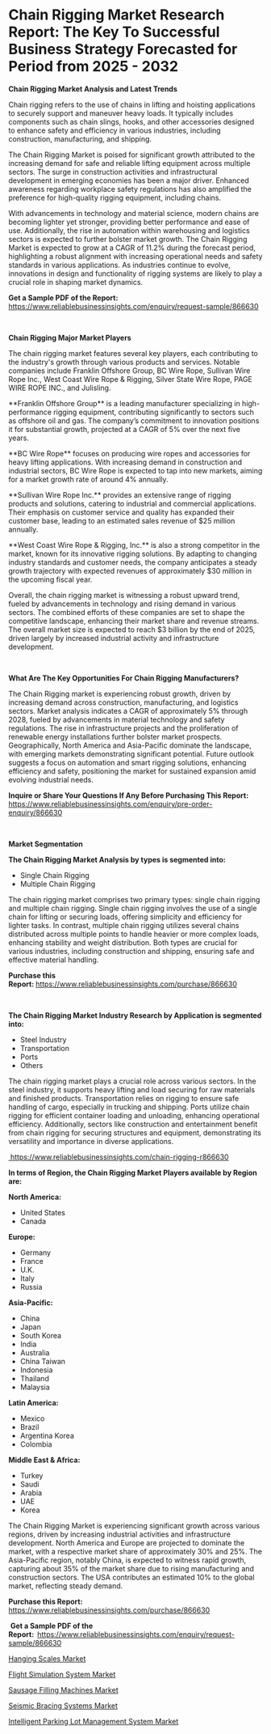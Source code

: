 <p><h1>Chain Rigging Market Research Report: The Key To Successful Business Strategy Forecasted for Period from 2025 - 2032</h1></p><p><strong>Chain Rigging Market Analysis and Latest Trends</strong></p>
<p><p>Chain rigging refers to the use of chains in lifting and hoisting applications to securely support and maneuver heavy loads. It typically includes components such as chain slings, hooks, and other accessories designed to enhance safety and efficiency in various industries, including construction, manufacturing, and shipping.</p><p>The Chain Rigging Market is poised for significant growth attributed to the increasing demand for safe and reliable lifting equipment across multiple sectors. The surge in construction activities and infrastructural development in emerging economies has been a major driver. Enhanced awareness regarding workplace safety regulations has also amplified the preference for high-quality rigging equipment, including chains.</p><p>With advancements in technology and material science, modern chains are becoming lighter yet stronger, providing better performance and ease of use. Additionally, the rise in automation within warehousing and logistics sectors is expected to further bolster market growth. The Chain Rigging Market is expected to grow at a CAGR of 11.2% during the forecast period, highlighting a robust alignment with increasing operational needs and safety standards in various applications. As industries continue to evolve, innovations in design and functionality of rigging systems are likely to play a crucial role in shaping market dynamics.</p></p>
<p><strong>Get a Sample PDF of the Report:&nbsp;</strong> <a href="https://www.reliablebusinessinsights.com/enquiry/request-sample/866630?utm_campaign=100&utm_medium=2&utm_source=Github&utm_content=ia&utm_term=19022025&utm_id=chain-rigging">https://www.reliablebusinessinsights.com/enquiry/request-sample/866630</a></p>
<p>&nbsp;</p>
<p><strong>Chain Rigging Major Market Players</strong></p>
<p><p>The chain rigging market features several key players, each contributing to the industry's growth through various products and services. Notable companies include Franklin Offshore Group, BC Wire Rope, Sullivan Wire Rope Inc., West Coast Wire Rope & Rigging, Silver State Wire Rope, PAGE WIRE ROPE INC., and Julisling.</p><p>**Franklin Offshore Group** is a leading manufacturer specializing in high-performance rigging equipment, contributing significantly to sectors such as offshore oil and gas. The company’s commitment to innovation positions it for substantial growth, projected at a CAGR of 5% over the next five years.</p><p>**BC Wire Rope** focuses on producing wire ropes and accessories for heavy lifting applications. With increasing demand in construction and industrial sectors, BC Wire Rope is expected to tap into new markets, aiming for a market growth rate of around 4% annually.</p><p>**Sullivan Wire Rope Inc.** provides an extensive range of rigging products and solutions, catering to industrial and commercial applications. Their emphasis on customer service and quality has expanded their customer base, leading to an estimated sales revenue of $25 million annually.</p><p>**West Coast Wire Rope & Rigging, Inc.** is also a strong competitor in the market, known for its innovative rigging solutions. By adapting to changing industry standards and customer needs, the company anticipates a steady growth trajectory with expected revenues of approximately $30 million in the upcoming fiscal year.</p><p>Overall, the chain rigging market is witnessing a robust upward trend, fueled by advancements in technology and rising demand in various sectors. The combined efforts of these companies are set to shape the competitive landscape, enhancing their market share and revenue streams. The overall market size is expected to reach $3 billion by the end of 2025, driven largely by increased industrial activity and infrastructure development.</p></p>
<p>&nbsp;</p>
<p><strong>What Are The Key Opportunities For Chain Rigging Manufacturers?</strong></p>
<p><p>The Chain Rigging market is experiencing robust growth, driven by increasing demand across construction, manufacturing, and logistics sectors. Market analysis indicates a CAGR of approximately 5% through 2028, fueled by advancements in material technology and safety regulations. The rise in infrastructure projects and the proliferation of renewable energy installations further bolster market prospects. Geographically, North America and Asia-Pacific dominate the landscape, with emerging markets demonstrating significant potential. Future outlook suggests a focus on automation and smart rigging solutions, enhancing efficiency and safety, positioning the market for sustained expansion amid evolving industrial needs.</p></p>
<p><strong>Inquire or Share Your Questions If Any Before Purchasing This Report:</strong> <a href="https://www.reliablebusinessinsights.com/enquiry/pre-order-enquiry/866630?utm_campaign=100&utm_medium=2&utm_source=Github&utm_content=ia&utm_term=19022025&utm_id=chain-rigging">https://www.reliablebusinessinsights.com/enquiry/pre-order-enquiry/866630</a></p>
<p>&nbsp;</p>
<p><strong>Market Segmentation</strong></p>
<p><strong>The Chain Rigging Market Analysis by types is segmented into:</strong></p>
<p><ul><li>Single Chain Rigging</li><li>Multiple Chain Rigging</li></ul></p>
<p><p>The chain rigging market comprises two primary types: single chain rigging and multiple chain rigging. Single chain rigging involves the use of a single chain for lifting or securing loads, offering simplicity and efficiency for lighter tasks. In contrast, multiple chain rigging utilizes several chains distributed across multiple points to handle heavier or more complex loads, enhancing stability and weight distribution. Both types are crucial for various industries, including construction and shipping, ensuring safe and effective material handling.</p></p>
<p><strong>Purchase this Report:&nbsp;</strong><a href="https://www.reliablebusinessinsights.com/purchase/866630?utm_campaign=100&utm_medium=2&utm_source=Github&utm_content=ia&utm_term=19022025&utm_id=chain-rigging">https://www.reliablebusinessinsights.com/purchase/866630</a></p>
<p>&nbsp;</p>
<p><strong>The Chain Rigging Market Industry Research by Application is segmented into:</strong></p>
<p><ul><li>Steel Industry</li><li>Transportation</li><li>Ports</li><li>Others</li></ul></p>
<p><p>The chain rigging market plays a crucial role across various sectors. In the steel industry, it supports heavy lifting and load securing for raw materials and finished products. Transportation relies on rigging to ensure safe handling of cargo, especially in trucking and shipping. Ports utilize chain rigging for efficient container loading and unloading, enhancing operational efficiency. Additionally, sectors like construction and entertainment benefit from chain rigging for securing structures and equipment, demonstrating its versatility and importance in diverse applications.</p></p>
<p><a href="https://www.reliablebusinessinsights.com/chain-rigging-r866630?utm_campaign=100&utm_medium=2&utm_source=Github&utm_content=ia&utm_term=19022025&utm_id=chain-rigging">&nbsp;https://www.reliablebusinessinsights.com/chain-rigging-r866630</a></p>
<p><strong>In terms of Region, the Chain Rigging Market Players available by Region are:</strong></p>
<p>
    <p> <strong> North America: </strong>
        <ul>
            <li>United States</li>
            <li>Canada</li>
        </ul>
        </p> 
    <p> <strong> Europe: </strong>
        <ul>
            <li>Germany</li>
            <li>France</li>
            <li>U.K.</li>
            <li>Italy</li>
            <li>Russia</li>
        </ul>
        </p> 
    <p> <strong> Asia-Pacific: </strong>
        <ul>
            <li>China</li>
            <li>Japan</li>
            <li>South Korea</li>
            <li>India</li>
            <li>Australia</li>
            <li>China Taiwan</li>
            <li>Indonesia</li>
            <li>Thailand</li>
            <li>Malaysia</li>
        </ul>
        </p> 
    <p> <strong> Latin America: </strong>
        <ul>
            <li>Mexico</li>
            <li>Brazil</li>
            <li>Argentina Korea</li>
            <li>Colombia</li>
        </ul>
        </p> 
    <p> <strong> Middle East & Africa: </strong>
        <ul>
            <li>Turkey</li>
            <li>Saudi</li>
            <li>Arabia</li>
            <li>UAE</li>
            <li>Korea</li>
        </ul>
    </p>
    </p>
<p><p>The Chain Rigging Market is experiencing significant growth across various regions, driven by increasing industrial activities and infrastructure development. North America and Europe are projected to dominate the market, with a respective market share of approximately 30% and 25%. The Asia-Pacific region, notably China, is expected to witness rapid growth, capturing about 35% of the market share due to rising manufacturing and construction sectors. The USA contributes an estimated 10% to the global market, reflecting steady demand.</p></p>
<p><strong>Purchase this Report: </strong><a href="https://www.reliablebusinessinsights.com/purchase/866630?utm_campaign=100&utm_medium=2&utm_source=Github&utm_content=ia&utm_term=19022025&utm_id=chain-rigging">https://www.reliablebusinessinsights.com/purchase/866630</a></p>
<p>&nbsp;<strong>Get a Sample PDF of the Report:&nbsp;&nbsp;</strong><a href="https://www.reliablebusinessinsights.com/enquiry/request-sample/866630?utm_campaign=100&utm_medium=2&utm_source=Github&utm_content=ia&utm_term=19022025&utm_id=chain-rigging">https://www.reliablebusinessinsights.com/enquiry/request-sample/866630</a></p>
<p><strong></strong></p>
<p><p><a href="https://github.com/ijffseandy/Market-Research-Report-List-1/blob/main/hanging-scales-market.md?utm_campaign=100&utm_medium=2&utm_source=Github&utm_content=ia&utm_term=19022025&utm_id=chain-rigging">Hanging Scales Market</a></p><p><a href="https://github.com/giblydirani3/Market-Research-Report-List-1/blob/main/flight-simulation-system-market.md?utm_campaign=100&utm_medium=2&utm_source=Github&utm_content=ia&utm_term=19022025&utm_id=chain-rigging">Flight Simulation System Market</a></p><p><a href="https://github.com/sderolza/Market-Research-Report-List-1/blob/main/sausage-filling-machines-market.md?utm_campaign=100&utm_medium=2&utm_source=Github&utm_content=ia&utm_term=19022025&utm_id=chain-rigging">Sausage Filling Machines Market</a></p><p><a href="https://github.com/daphnyvashdi/Market-Research-Report-List-1/blob/main/seismic-bracing-systems-market.md?utm_campaign=100&utm_medium=2&utm_source=Github&utm_content=ia&utm_term=19022025&utm_id=chain-rigging">Seismic Bracing Systems Market</a></p><p><a href="https://github.com/voigttyagi/Market-Research-Report-List-1/blob/main/intelligent-parking-lot-management-system-market.md?utm_campaign=100&utm_medium=2&utm_source=Github&utm_content=ia&utm_term=19022025&utm_id=chain-rigging">Intelligent Parking Lot Management System Market</a></p></p>